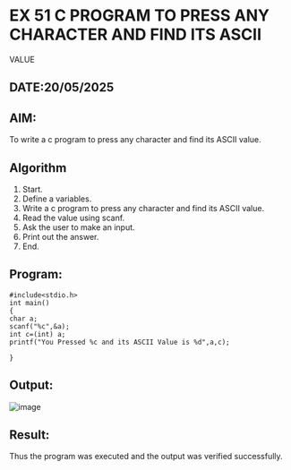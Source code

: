 # EX 51 C PROGRAM TO PRESS ANY CHARACTER AND FIND ITS ASCII 
VALUE 
## DATE:20/05/2025
## AIM:
To write a c program to press any character and find its ASCII value.

## Algorithm
1. Start. 
2. Define a variables. 
3. Write a c program to press any character and find its ASCII value. 
4. Read the value using scanf. 
5. Ask the user to make an input. 
6. Print out the answer. 
7. End.

## Program:
```
#include<stdio.h> 
int main() 
{ 
char a; 
scanf("%c",&a); 
int c=(int) a; 
printf("You Pressed %c and its ASCII Value is %d",a,c); 
 
} 
```

## Output:
![image](https://github.com/user-attachments/assets/c1eac5c7-3f90-4e79-949a-87fac558ed37)

## Result:
Thus the program was executed and the output was verified successfully.
